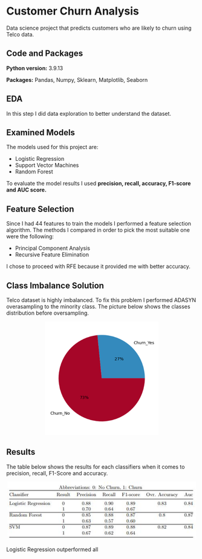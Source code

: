 
# Customer Churn Analysis

Data science project that predicts customers who are likely to churn using Telco data.


## Code and Packages

**Python version:** 3.9.13

**Packages:** Pandas, Numpy, Sklearn, Matplotlib, Seaborn


## EDA

In this step I did data exploration to better understand the dataset.


## Examined Models 

The models used for this project are:
- Logistic Regression
- Support Vector Machines
- Random Forest

To evaluate the model results I used **precision, recall, accuracy, F1-score and AUC score.**

## Feature Selection 

Since I had 44 features to train the models I performed a feature selection algorithm. The methods I compared in order to pick the most suitable one were the following:
- Principal Component Analysis
- Recursive Feature Elimination

I chose to proceed with RFE because it provided me with better accuracy.

## Class Imbalance Solution

Telco dataset is highly imbalanced. To fix this problem I performed ADASYN overasampling to the minority class. The picture below shows the classes distribution before oversampling.

<p align='center'>
  <img width="300" src="img/classes.png" alt="Alt text" title="Classes Distribution">
</p>

## Results

The table below shows the results for each classifiers when it comes to precision, recall, F1-Score and accuracy.

<p align='center'>
  <img width="500" src="img/results.JPG" alt="Alt text" title="Classes Distribution">
</p>

Logistic Regression outperformed all
